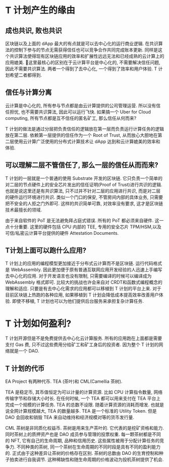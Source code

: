 # T 计划产生的缘由
## 成也共识, 败也共识
区块链以及上面的 dApp 最大的有点就是可以去中心化的运行商业逻辑. 在共识算法的控制下参与的节点无需获得信任也可以竞争合作共同完成账本更新. 同样是这个共识算法使得现有区块链应用的效率和扩展性远远无法和已经成熟的云计算上的应用媲美. 这里最核心的区别在于云计算平台是中心化的, 不需要解决信任问题,因此不需要共识算法. 
两者一个得到了去中心化, 一个得到了效率和用户体验.
T 计划希望二者都得到.

## 信任与计算分离
云计算是中心化的, 所有参与节点都是由云计算提供的公司管理运营. 所以没有信任担忧, 也不需要共识算法, 因此可以运行飞快. 如果搞一个 Uber for Cloud computing, 所有节点都是互不信任的匿名矿工, 那么信任从何而来?

T 计划的做法是通过分层把负责信任的逻辑放在第一层而负责运行计算任务的逻辑放在第二层. 依赖第一层提供的信任作为一个 Root of Trust, 从而放心大胆地在第二层使用云计算广泛使用的分布式计算技术让 dApp 达到和云计算媲美的效率和体验.

## 可以理解二层不管信任了, 那么一层的信任从而而来?

T 计划的一层就是一个普通的使用 Substrate 开发的区块链. 它只负责一个简单的对二层的节点硬件上的安全芯片发出的信任证明(Proof of Trust)进行共识的逻辑. 也就是说这里还是有共识算法, 只不过并不针对二层的应用进行共识, 而是对二层的硬件运行环境进行共识. 类似一个门口的保安, 不管房间内部的具体业务, 只需要把不安全的人拒之门外即可. 这样的共识简单可靠, 对效率没有要求, 这才是区块链技术最擅长的领域.

由于来自软件的 PoT 是无法避免拜占庭式错误. 所有的 PoT 都必须来自硬件. 这一点十分重要. 这里的硬件包括 CPU 内部的 TEE, 专用的安全芯片 TPM/HSM,以及可信/私密云计算平台提供的硬件 Attestation Documents.

## T计划上面可以跑什么应用?
T 计划上的应用的编程模型更加接近于分布式云计算而不是区块链. 运行代码格式是 WebAssembly. 因此更加便于原有普通互联网应用开发经验的人迅速上手编写去中心化的应用. 对于开发语言也没有限制, 只需要编译的时候可以编译成为 WebAssembly 格式即可. 比较大的挑战也许会来自对 CRDT和函数式编程概念的理解和适应. 只要是有去中心化需求的应用都可以移植到 T 计划的平台上来. 对于目前区块链上热跑的各种应用, 如果移植到 T 计划会降低成本提高效率改善用户体验. 即使不移植, T 计划也可以为他们提供后台服务来承担复杂计算任务.

# T 计划如何盈利?

T 计划开源但是不是免费提供去中心化云计算服务. 所有的应用跑在上面都是需要支付 Gas 费, 只不过这些费用分给矿工和矿工身后的投资者. 因为整个 T 计划的网络就是一个 DAO.

## T 计划的代币
EA Project 有两种代币. TEA (茶叶)和 CML(Camellia 茶树).

TEA 是稳定币, 其币值恒定为可以计量的计算资源. 比如 CPU 计算指令数量, 网络传输字节和存储大小时长. 在任何时候, 一个 TEA 都可以用来支付在 TEA 平台上完成一个规模的计算任务. TEA 的总数不设限. 随着计算资源的消耗而增发. 也就是说全网计算规模越大, TEA 的数量越多. TEA 是一个标准的 Utility Token. 但是 DAO 会回收和销毁 TEA 来自动维持和经济规模对等的货币发行量.

CML 茶树是非同质化权益币. 茶树是用来生产茶叶的. 它代表的是挖矿资格和能力. 同时茶树上的质押资产也是 DAO 成员参与管理的投票权重. 每一颗茶树都是不同的 NFT, 它有自己的生命周期, 品种和信用历史. 这些属性被用于分配计算任务的竞争力. 不同种类的茶树, 同一个茶树在生命周期的不同时段是具有不同的盈利能力的. 正式由于这种差异让茶树的价格存在区别. 茶树的总数由 DAO 的生育控制和种子拍卖进行自我调节. 这种稀缺性和随生命周期的价格波动为投机茶树提供了机会.
